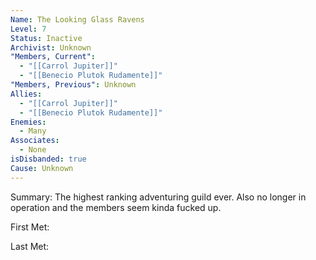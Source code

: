 ```yaml
---
Name: The Looking Glass Ravens
Level: 7
Status: Inactive
Archivist: Unknown
"Members, Current":
  - "[[Carrol Jupiter]]"
  - "[[Benecio Plutok Rudamente]]"
"Members, Previous": Unknown
Allies:
  - "[[Carrol Jupiter]]"
  - "[[Benecio Plutok Rudamente]]"
Enemies:
  - Many
Associates:
  - None
isDisbanded: true
Cause: Unknown
---
```

Summary: The highest ranking adventuring guild ever. Also no longer in operation and the members seem kinda fucked up.

First Met: 

Last Met: 
